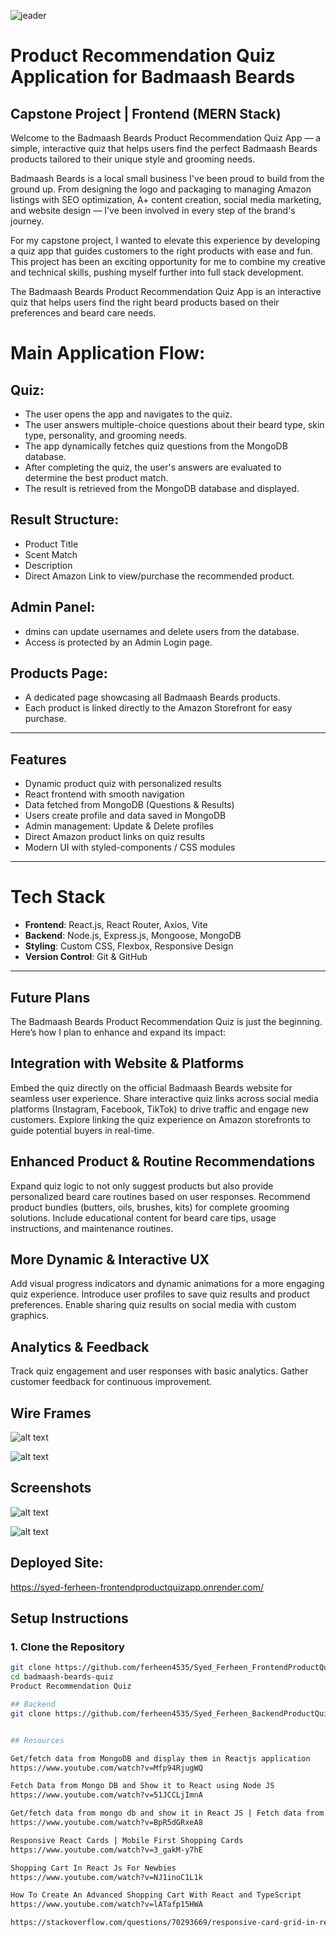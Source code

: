![jeader](image-1.png)
  

# Product Recommendation Quiz Application for Badmaash Beards
## Capstone Project | Frontend (MERN Stack)


Welcome to the Badmaash Beards Product Recommendation Quiz App — a simple, interactive quiz that helps users find the perfect Badmaash Beards products tailored to their unique style and grooming needs.

Badmaash Beards is a local small business I've been proud to build from the ground up. From designing the logo and packaging to managing Amazon listings with SEO optimization, A+ content creation, social media marketing, and website design — I've been involved in every step of the brand's journey.

For my capstone project, I wanted to elevate this experience by developing a quiz app that guides customers to the right products with ease and fun. This project has been an exciting opportunity for me to combine my creative and technical skills, pushing myself further into full stack development.

The Badmaash Beards Product Recommendation Quiz App is an interactive quiz that helps users find the right beard products based on their preferences and beard care needs.

# Main Application Flow:

## Quiz:
- The user opens the app and navigates to the quiz.
- The user answers multiple-choice questions about their beard type, skin type, personality, and grooming needs.
- The app dynamically fetches quiz questions from the MongoDB database.
- After completing the quiz, the user's answers are evaluated to determine the best product match.
- The result is retrieved from the MongoDB database and displayed.

## Result Structure:
- Product Title
- Scent Match
- Description
- Direct Amazon Link to view/purchase the recommended product.

## Admin Panel:
- dmins can update usernames and delete users from the database.
- Access is protected by an Admin Login page.

## Products Page:
- A dedicated page showcasing all Badmaash Beards products.
- Each product is linked directly to the Amazon Storefront for easy purchase.


---

##  Features
-  Dynamic product quiz with personalized results
-  React frontend with smooth navigation
-  Data fetched from MongoDB (Questions & Results)
-  Users create profile and data saved in MongoDB
-  Admin management: Update & Delete profiles
-  Direct Amazon product links on quiz results
-  Modern UI with styled-components / CSS modules

---

# Tech Stack
- **Frontend**: React.js, React Router, Axios, Vite
- **Backend**: Node.js, Express.js, Mongoose, MongoDB 
- **Styling**: Custom CSS, Flexbox, Responsive Design
- **Version Control**: Git & GitHub

---
## Future Plans
The Badmaash Beards Product Recommendation Quiz is just the beginning. Here’s how I plan to enhance and expand its impact:

## Integration with Website & Platforms
Embed the quiz directly on the official Badmaash Beards website for seamless user experience.
Share interactive quiz links across social media platforms (Instagram, Facebook, TikTok) to drive traffic and engage new customers.
Explore linking the quiz experience on Amazon storefronts to guide potential buyers in real-time.

## Enhanced Product & Routine Recommendations
Expand quiz logic to not only suggest products but also provide personalized beard care routines based on user responses.
Recommend product bundles (butters, oils, brushes, kits) for complete grooming solutions.
Include educational content for beard care tips, usage instructions, and maintenance routines.

## More Dynamic & Interactive UX
Add visual progress indicators and dynamic animations for a more engaging quiz experience.
Introduce user profiles to save quiz results and product preferences.
Enable sharing quiz results on social media with custom graphics.

## Analytics & Feedback
Track quiz engagement and user responses with basic analytics.
Gather customer feedback for continuous improvement.

## Wire Frames

![alt text](image-2.png)

![alt text](image-3.png)


## Screenshots
![alt text](image-4.png)

![alt text](image-5.png)

## Deployed Site:
https://syed-ferheen-frontendproductquizapp.onrender.com/

## Setup Instructions

### 1. Clone the Repository
```bash
git clone https://github.com/ferheen4535/Syed_Ferheen_FrontendProductQuizApp_Capstone
cd badmaash-beards-quiz
Product Recommendation Quiz

## Backend
git clone https://github.com/ferheen4535/Syed_Ferheen_BackendProductQuizApp_Capstone


## Resources

Get/fetch data from MongoDB and display them in Reactjs application
https://www.youtube.com/watch?v=Mfp94RjugWQ

Fetch Data from Mongo DB and Show it to React using Node JS
https://www.youtube.com/watch?v=51JCCLjImnA

Get/fetch data from mongo db and show it in React JS | Fetch data from mongo | CRUD Mongo Db
https://www.youtube.com/watch?v=BpR5dGRxeA8

Responsive React Cards | Mobile First Shopping Cards
https://www.youtube.com/watch?v=3_gakM-y7hE

Shopping Cart In React Js For Newbies
https://www.youtube.com/watch?v=NJ1inoC1L1k

How To Create An Advanced Shopping Cart With React and TypeScript
https://www.youtube.com/watch?v=lATafp15HWA

https://stackoverflow.com/questions/70293669/responsive-card-grid-in-react